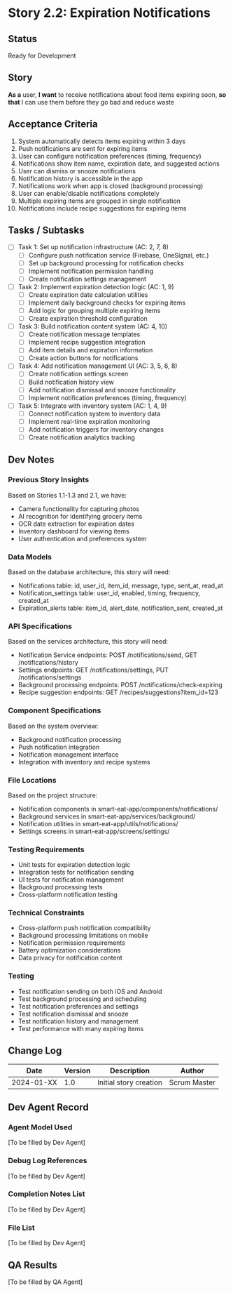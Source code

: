 # Story 2.2: Expiration Notifications

## Status
Ready for Development

## Story
**As a** user,
**I want** to receive notifications about food items expiring soon,
**so that** I can use them before they go bad and reduce waste

## Acceptance Criteria
1. System automatically detects items expiring within 3 days
2. Push notifications are sent for expiring items
3. User can configure notification preferences (timing, frequency)
4. Notifications show item name, expiration date, and suggested actions
5. User can dismiss or snooze notifications
6. Notification history is accessible in the app
7. Notifications work when app is closed (background processing)
8. User can enable/disable notifications completely
9. Multiple expiring items are grouped in single notification
10. Notifications include recipe suggestions for expiring items

## Tasks / Subtasks
- [ ] Task 1: Set up notification infrastructure (AC: 2, 7, 8)
  - [ ] Configure push notification service (Firebase, OneSignal, etc.)
  - [ ] Set up background processing for notification checks
  - [ ] Implement notification permission handling
  - [ ] Create notification settings management
- [ ] Task 2: Implement expiration detection logic (AC: 1, 9)
  - [ ] Create expiration date calculation utilities
  - [ ] Implement daily background checks for expiring items
  - [ ] Add logic for grouping multiple expiring items
  - [ ] Create expiration threshold configuration
- [ ] Task 3: Build notification content system (AC: 4, 10)
  - [ ] Create notification message templates
  - [ ] Implement recipe suggestion integration
  - [ ] Add item details and expiration information
  - [ ] Create action buttons for notifications
- [ ] Task 4: Add notification management UI (AC: 3, 5, 6, 8)
  - [ ] Create notification settings screen
  - [ ] Build notification history view
  - [ ] Add notification dismissal and snooze functionality
  - [ ] Implement notification preferences (timing, frequency)
- [ ] Task 5: Integrate with inventory system (AC: 1, 4, 9)
  - [ ] Connect notification system to inventory data
  - [ ] Implement real-time expiration monitoring
  - [ ] Add notification triggers for inventory changes
  - [ ] Create notification analytics tracking

## Dev Notes

### Previous Story Insights
Based on Stories 1.1-1.3 and 2.1, we have:
- Camera functionality for capturing photos
- AI recognition for identifying grocery items
- OCR date extraction for expiration dates
- Inventory dashboard for viewing items
- User authentication and preferences system

### Data Models
Based on the database architecture, this story will need:
- Notifications table: id, user_id, item_id, message, type, sent_at, read_at
- Notification_settings table: user_id, enabled, timing, frequency, created_at
- Expiration_alerts table: item_id, alert_date, notification_sent, created_at

### API Specifications
Based on the services architecture, this story will need:
- Notification Service endpoints: POST /notifications/send, GET /notifications/history
- Settings endpoints: GET /notifications/settings, PUT /notifications/settings
- Background processing endpoints: POST /notifications/check-expiring
- Recipe suggestion endpoints: GET /recipes/suggestions?item_id=123

### Component Specifications
Based on the system overview:
- Background notification processing
- Push notification integration
- Notification management interface
- Integration with inventory and recipe systems

### File Locations
Based on the project structure:
- Notification components in smart-eat-app/components/notifications/
- Background services in smart-eat-app/services/background/
- Notification utilities in smart-eat-app/utils/notifications/
- Settings screens in smart-eat-app/screens/settings/

### Testing Requirements
- Unit tests for expiration detection logic
- Integration tests for notification sending
- UI tests for notification management
- Background processing tests
- Cross-platform notification testing

### Technical Constraints
- Cross-platform push notification compatibility
- Background processing limitations on mobile
- Notification permission requirements
- Battery optimization considerations
- Data privacy for notification content

### Testing
- Test notification sending on both iOS and Android
- Test background processing and scheduling
- Test notification preferences and settings
- Test notification dismissal and snooze
- Test notification history and management
- Test performance with many expiring items

## Change Log
| Date | Version | Description | Author |
|------|---------|-------------|---------|
| 2024-01-XX | 1.0 | Initial story creation | Scrum Master |

## Dev Agent Record

### Agent Model Used
[To be filled by Dev Agent]

### Debug Log References
[To be filled by Dev Agent]

### Completion Notes List
[To be filled by Dev Agent]

### File List
[To be filled by Dev Agent]

## QA Results
[To be filled by QA Agent] 